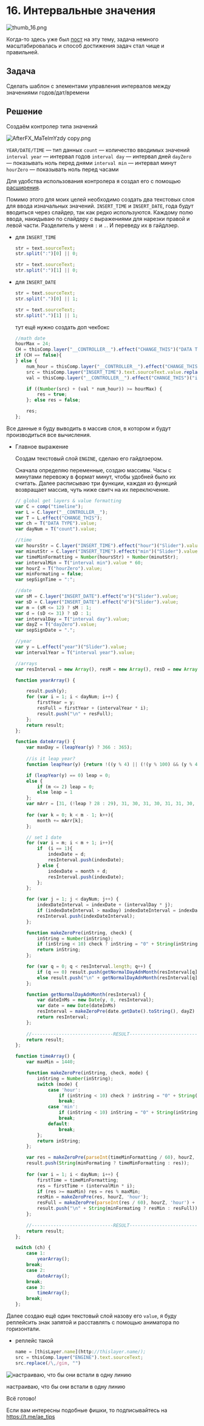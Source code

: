 # 16. Интервальные значения

![thumb_16.png](16%20%D0%98%D0%BD%D1%82%D0%B5%D1%80%D0%B2%D0%B0%D0%BB%D1%8C%D0%BD%D1%8B%D0%B5%20%D0%B7%D0%BD%D0%B0%D1%87%D0%B5%D0%BD%D0%B8%D1%8F%2012f3995bbb8b4efb8635126c17d10376/thumb_16.png)

Когда-то здесь уже был [пост](02%20%D0%97%D0%B0%D0%BF%D0%BE%D0%BB%D0%BD%D0%B5%D0%BD%D0%B8%D0%B5%20%D0%B2%D1%80%D0%B5%D0%BC%D0%B5%D0%BD%D0%B8%20%D1%81%20%D0%BE%D0%B4%D0%B8%D0%BD%D0%B0%D0%BA%D0%BE%D0%B2%D1%8B%D0%BC%20%D0%B8%D0%BD%D1%82%D0%B5%D1%80%D0%B2%D0%B0%D0%BB%D0%BE%D0%BC%2002ddd4d76c1a4317839759b573e85dfb.md) на эту тему, задача немного масштабировалась и способ достижения задач стал чище и правильней.

## Задача

Сделать шаблон с элементами управления интервалов между значениями годов/дат/времени

## Решение

Создаём контролер типа значений

![AfterFX_MaTelmYzdy copy.png](16%20%D0%98%D0%BD%D1%82%D0%B5%D1%80%D0%B2%D0%B0%D0%BB%D1%8C%D0%BD%D1%8B%D0%B5%20%D0%B7%D0%BD%D0%B0%D1%87%D0%B5%D0%BD%D0%B8%D1%8F%2012f3995bbb8b4efb8635126c17d10376/AfterFX_MaTelmYzdy_copy.png)

`YEAR/DATE/TIME` — тип данных
`count` — количество вводимых значений
`interval year` — интервал годов
`interval day` — интервал дней
`dayZero` — показывать ноль перед днями
`interval min` — интервал минут
`hourZero` — показывать ноль перед часами

Для удобства использования контролера я создал его с помощью [расширения](https://www.batchframe.com/tools/pseudo-effect-maker).

Помимо этого для моих целей необходимо создать два текстовых слоя для ввода изначальных значений. `INSERT_TIME` и `INSERT_DATE`, года будут вводиться через слайдер, так как редко используются. Каждому полю ввода, накидываю по слайдеру с выражениями для нарезки правой и левой части. Разделитель у меня `:` и `.`. И переведу их в гайдлэер.

- для `INSERT_TIME`
    
    ```jsx
    str = text.sourceText;
    str.split(":")[0] || 0;
    ```
    
    ```jsx
    str = text.sourceText;
    str.split(":")[1] || 0;
    ```
    
- для `INSERT_DATE`
    
    ```jsx
    str = text.sourceText;
    str.split(".")[0] || 1;
    ```
    
    ```jsx
    str = text.sourceText;
    str.split(".")[1] || 1;
    ```
    
    тут ещё нужно создать доп чекбокс
    
    ```jsx
    //math date
    hourMax = 24;
    CH = thisComp.layer("__CONTROLLER__").effect("CHANGE_THIS")("DATA TYPE").value;;
    if (CH == false){
    } else {
        num_hour = thisComp.layer("__CONTROLLER__").effect("CHANGE_THIS")("count").value - 1;
        src = thisComp.layer("INSERT_TIME").text.sourceText.value.replace(/:\d\d?/, "") || 1;
        val = thisComp.layer("__CONTROLLER__").effect("CHANGE_THIS")("interval min").value;
    
        if ((Number(src) + (val * num_hour)) >= hourMax) {
            res = true;
        }; else res = false;
    
        res;
    };
    ```
    

Все данные я буду выводить в массив слоя, в котором и будут производиться все вычисления.

- Главное выражение
    
    Создам текстовый слой `ENGINE`, сделаю его гайдлэером.
    
    Сначала определяю переменные, создаю массивы. Часы с минутами перевожу в формат минут, чтобы удобней было их считать.
    Далее расписываю три функции, каждая из функций возвращает массив, чуть ниже свитч на их переключение.
    
    ```jsx
    // global get layers & value formatting
    var C = comp("timeline");
    var L = C.layer("__CONTROLLER__");
    var T = L.effect("CHANGE_THIS");
    var ch = T("DATA TYPE").value;
    var dayNum = T("count").value;
    
    //time
    var hoursStr = C.layer("INSERT_TIME").effect("hour")("Slider").value * 60;
    var minutStr = C.layer("INSERT_TIME").effect("min")("Slider").value;
    var timeMinFormatting = Number(hoursStr) + Number(minutStr);
    var intervalMin = T("interval min").value * 60;
    var hourZ = T("hourZero").value;
    var minFormating = false;
    var sepSignTime = ":";
    
    //date
    var sM = C.layer("INSERT_DATE").effect("m")("Slider").value;
    var sD = C.layer("INSERT_DATE").effect("d")("Slider").value;
    var m = (sM <= 12) ? sM : 1;
    var d = (sD <= 31) ? sD : 1;
    var intervalDay = T("interval day").value;
    var dayZ = T("dayZero").value;
    var sepSignDate = ".";
    
    //year
    var y = L.effect("year")("Slider").value;
    var intervalYear = T("interval year").value;
    
    //arrays
    var resInterval = new Array(), resM = new Array(), resD = new Array(), month = 0, sum = 0, result = new Array();
    
    function yearArray() {
    
        result.push(y);
        for (var i = 1; i < dayNum; i++) {
            firstYear = y;
            resFull = firstYear + (intervalYear * i);
            result.push("\n" + resFull);
        };
        return result;
    };
    
    function dateArray() {
        var maxDay = (leapYear(y) ? 366 : 365);
        
        //is it leap year?
        function leapYear(y) {return !((y % 4) || (!(y % 100) && (y % 400)))};
    
        if (leapYear(y) == 0) leap = 0;
        else {
            if (m <= 2) leap = 0;
            else leap = 1
        };
        var mArr = [31, (!leap ? 28 : 29), 31, 30, 31, 30, 31, 31, 30, 31, 30, 31];
        
        for (var k = 0; k < m - 1; k++){
            month += mArr[k];
        };
    
        // set 1 date
        for (var i = m; i < m + 1; i++){
            if  (i == 1){ 
                indexDate = d;
                resInterval.push(indexDate);
            } else {
                indexDate = month + d;
                resInterval.push(indexDate);
            };
        };
    
        for (var j = 1; j < dayNum; j++) {
            indexDateInterval = indexDate + (intervalDay * j);
            if (indexDateInterval > maxDay) indexDateInterval = indexDateInterval % maxDay;
            resInterval.push(indexDateInterval);
        };
    
        function makeZeroPre(inString, check) {
            inString = Number(inString);
            if (inString < 10) check ? inString = "0" + String(inString) : inString = String(inString);
            return inString;
        };
    
        for (var q = 0; q < resInterval.length; q++) {
            if (q == 0) result.push(getNormalDayAdnMonth(resInterval[q]));
            else result.push("\n" + getNormalDayAdnMonth(resInterval[q]));
        };
    
        function getNormalDayAdnMonth(resInterval) {
            var dateInMs = new Date(y, 0, resInterval);
            var date = new Date(dateInMs)
            resInterval = makeZeroPre(date.getDate().toString(), dayZ) + sepSignDate + makeZeroPre((date.getMonth() + 1).toString(), dayZ);
            return resInterval;
        };
        
        //------------------------------RESULT------------------------------
        return result;
    };
    
    function timeArray() {
        var maxMin = 1440;
    
        function makeZeroPre(inString, check, mode) {
            inString = Number(inString);
            switch (mode) {
                case 'hour':
                    if (inString < 10) check ? inString = "0" + String(inString) : inString = String(inString);
                    break;
                case 'min':
                    if (inString < 10) inString = "0" + String(inString);
                    break;
                default:
                    break;
            };
            return inString;
        };
    
        var res = makeZeroPre(parseInt(timeMinFormatting / 60), hourZ, 'hour') + sepSignTime + makeZeroPre(timeMinFormatting % 60, hourZ, 'min');
        result.push(String(minFormating ? timeMinFormatting : res));
        
        for (var i = 1; i < dayNum; i++) {
            firstTime = timeMinFormatting;
            res = firstTime + (intervalMin * i);
            if (res >= maxMin) res = res % maxMin;
            resMin = makeZeroPre(res, hourZ, 'hour');
            resFull = makeZeroPre(parseInt(res / 60), hourZ, 'hour') + sepSignTime + makeZeroPre(res % 60, hourZ, 'min');
            result.push("\n" + String(minFormating ? resMin : resFull));
        };
        
        //------------------------------RESULT------------------------------
        return result;
    };
    
    switch (ch) {
        case 1:
            yearArray();
        break;
        case 2:
            dateArray();
        break;
        case 3:
            timeArray();
        break;
    };
    ```
    

Далее создаю ещё один текстовый слой назову его `value`, я буду реплейсить знак запятой и расставлять с помощью аниматора по горизонтали.

- реплейс такой
    
    ```jsx
    name = [thisLayer.name](http://thislayer.name/);
    src = thisComp.layer("ENGINE").text.sourceText;
    src.replace(/\,/gim, "")
    ```
    

![настраиваю, что бы они встали в одну линию](16%20%D0%98%D0%BD%D1%82%D0%B5%D1%80%D0%B2%D0%B0%D0%BB%D1%8C%D0%BD%D1%8B%D0%B5%20%D0%B7%D0%BD%D0%B0%D1%87%D0%B5%D0%BD%D0%B8%D1%8F%2012f3995bbb8b4efb8635126c17d10376/aJJqXZrWKx.png)

настраиваю, что бы они встали в одну линию

Всё готово!

Если вам интересны подобные фишки, то подписывайтесь на https://t.me/ae_tips
